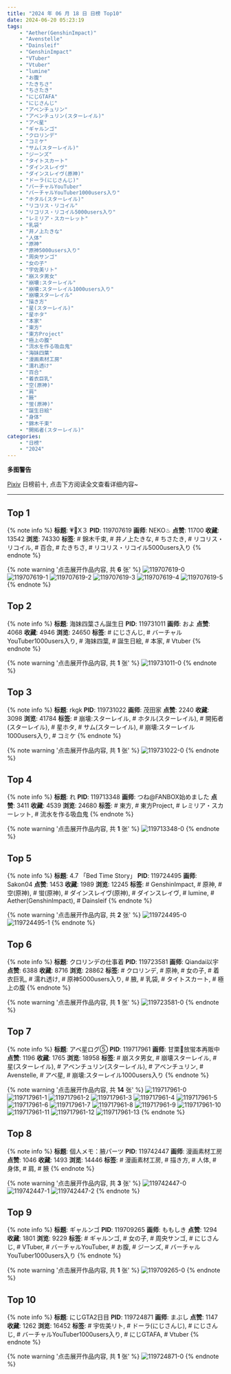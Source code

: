 ```yaml
---
title: "2024 年 06 月 18 日 日榜 Top10"
date: 2024-06-20 05:23:19
tags:
    - "Aether(GenshinImpact)"
    - "Avenstelle"
    - "Dainsleif"
    - "GenshinImpact"
    - "VTuber"
    - "Vtuber"
    - "lumine"
    - "お腹"
    - "たきちさ"
    - "ちさたき"
    - "にじGTAFA"
    - "にじさんじ"
    - "アベンチュリン"
    - "アベンチュリン(スターレイル)"
    - "アベ星"
    - "ギャルンゴ"
    - "クロリンデ"
    - "コミケ"
    - "サム(スターレイル)"
    - "ジーンズ"
    - "タイトスカート"
    - "ダインスレイヴ"
    - "ダインスレイヴ(原神)"
    - "ドーラ(にじさんじ)"
    - "バーチャルYouTuber"
    - "バーチャルYouTuber1000users入り"
    - "ホタル(スターレイル)"
    - "リコリス・リコイル"
    - "リコリス・リコイル5000users入り"
    - "レミリア・スカーレット"
    - "乳袋"
    - "井ノ上たきな"
    - "人体"
    - "原神"
    - "原神5000users入り"
    - "周央サンゴ"
    - "女の子"
    - "宇佐美リト"
    - "崩スタ男女"
    - "崩壊:スターレイル"
    - "崩壊:スターレイル1000users入り"
    - "崩壊スターレイル"
    - "描き方"
    - "星(スターレイル)"
    - "星ホタ"
    - "本家"
    - "東方"
    - "東方Project"
    - "極上の腹"
    - "流水を作る吸血鬼"
    - "海妹四葉"
    - "漫画素材工房"
    - "濡れ透け"
    - "百合"
    - "着衣巨乳"
    - "空(原神)"
    - "肩"
    - "腋"
    - "蛍(原神)"
    - "誕生日絵"
    - "身体"
    - "錦木千束"
    - "開拓者(スターレイル)"
categories:
    - "日榜"
    - "2024"
---
```


<i class="fa fa-triangle-exclamation"></i>**多图警告**<i class="fa fa-triangle-exclamation"></i>

[Pixiv](https://www.pixiv.net/) 日榜前十, 点击下方阅读全文查看详细内容~

<!-- more -->

---

## Top 1

{% note info %}
**标题**: 💗💙X３
**PID**: 119707619 **画师**: NEKO♨
**点赞**: 11700 **收藏**: 13542 **浏览**: 74330
**标签**: # 錦木千束, # 井ノ上たきな, # ちさたき, # リコリス・リコイル, # 百合, # たきちさ, # リコリス・リコイル5000users入り
{% endnote %}

{% note warning '点击展开作品内容, 共 **6** 张' %}
![119707619-0](https://i.pixiv.re/img-original/img/2024/06/17/00/03/26/119707619_p0.jpg)
![119707619-1](https://i.pixiv.re/img-original/img/2024/06/17/00/03/26/119707619_p1.jpg)
![119707619-2](https://i.pixiv.re/img-original/img/2024/06/17/00/03/26/119707619_p2.jpg)
![119707619-3](https://i.pixiv.re/img-original/img/2024/06/17/00/03/26/119707619_p3.jpg)
![119707619-4](https://i.pixiv.re/img-original/img/2024/06/17/00/03/26/119707619_p4.jpg)
![119707619-5](https://i.pixiv.re/img-original/img/2024/06/17/00/03/26/119707619_p5.jpg)
{% endnote %}

## Top 2

{% note info %}
**标题**: 海妹四葉さん誕生日
**PID**: 119731011 **画师**: およ
**点赞**: 4068 **收藏**: 4946 **浏览**: 24650
**标签**: # にじさんじ, # バーチャルYouTuber1000users入り, # 海妹四葉, # 誕生日絵, # 本家, # Vtuber
{% endnote %}

{% note warning '点击展开作品内容, 共 **1** 张' %}
![119731011-0](https://i.pixiv.re/img-original/img/2024/06/17/21/28/09/119731011_p0.jpg)
{% endnote %}

## Top 3

{% note info %}
**标题**: rkgk
**PID**: 119731022 **画师**: 茂田家
**点赞**: 2240 **收藏**: 3098 **浏览**: 41784
**标签**: # 崩壊:スターレイル, # ホタル(スターレイル), # 開拓者(スターレイル), # 星ホタ, # サム(スターレイル), # 崩壊:スターレイル1000users入り, # コミケ
{% endnote %}

{% note warning '点击展开作品内容, 共 **1** 张' %}
![119731022-0](https://i.pixiv.re/img-original/img/2024/06/17/21/28/40/119731022_p0.png)
{% endnote %}

## Top 4

{% note info %}
**标题**: れ
**PID**: 119713348 **画师**: つね@FANBOX始めました
**点赞**: 3411 **收藏**: 4539 **浏览**: 24680
**标签**: # 東方, # 東方Project, # レミリア・スカーレット, # 流水を作る吸血鬼
{% endnote %}

{% note warning '点击展开作品内容, 共 **1** 张' %}
![119713348-0](https://i.pixiv.re/img-original/img/2024/06/17/04/30/02/119713348_p0.png)
{% endnote %}

## Top 5

{% note info %}
**标题**: 4.7 「Bed Time Story」
**PID**: 119724495 **画师**: Sakon04
**点赞**: 1453 **收藏**: 1989 **浏览**: 12245
**标签**: # GenshinImpact, # 原神, # 空(原神), # 蛍(原神), # ダインスレイヴ(原神), # ダインスレイヴ, # lumine, # Aether(GenshinImpact), # Dainsleif
{% endnote %}

{% note warning '点击展开作品内容, 共 **2** 张' %}
![119724495-0](https://i.pixiv.re/img-original/img/2024/06/17/17/37/32/119724495_p0.jpg)
![119724495-1](https://i.pixiv.re/img-original/img/2024/06/17/17/37/32/119724495_p1.jpg)
{% endnote %}

## Top 6

{% note info %}
**标题**: クロリンデの仕事着
**PID**: 119723581 **画师**: Qiandai以宇
**点赞**: 6388 **收藏**: 8716 **浏览**: 28862
**标签**: # クロリンデ, # 原神, # 女の子, # 着衣巨乳, # 濡れ透け, # 原神5000users入り, # 腋, # 乳袋, # タイトスカート, # 極上の腹
{% endnote %}

{% note warning '点击展开作品内容, 共 **1** 张' %}
![119723581-0](https://i.pixiv.re/img-original/img/2024/06/17/16/53/48/119723581_p0.png)
{% endnote %}

## Top 7

{% note info %}
**标题**: アベ星ログ⑤
**PID**: 119717961 **画师**: 甘栗🌰放蛍本再販中
**点赞**: 1196 **收藏**: 1765 **浏览**: 18958
**标签**: # 崩スタ男女, # 崩壊スターレイル, # 星(スターレイル), # アベンチュリン(スターレイル), # アベンチュリン, # Avenstelle, # アベ星, # 崩壊:スターレイル1000users入り
{% endnote %}

{% note warning '点击展开作品内容, 共 **14** 张' %}
![119717961-0](https://i.pixiv.re/img-original/img/2024/06/17/10/58/56/119717961_p0.jpg)
![119717961-1](https://i.pixiv.re/img-original/img/2024/06/17/10/58/56/119717961_p1.jpg)
![119717961-2](https://i.pixiv.re/img-original/img/2024/06/17/10/58/56/119717961_p2.jpg)
![119717961-3](https://i.pixiv.re/img-original/img/2024/06/17/10/58/56/119717961_p3.jpg)
![119717961-4](https://i.pixiv.re/img-original/img/2024/06/17/10/58/56/119717961_p4.jpg)
![119717961-5](https://i.pixiv.re/img-original/img/2024/06/17/10/58/56/119717961_p5.jpg)
![119717961-6](https://i.pixiv.re/img-original/img/2024/06/17/10/58/56/119717961_p6.jpg)
![119717961-7](https://i.pixiv.re/img-original/img/2024/06/17/10/58/56/119717961_p7.jpg)
![119717961-8](https://i.pixiv.re/img-original/img/2024/06/17/10/58/56/119717961_p8.jpg)
![119717961-9](https://i.pixiv.re/img-original/img/2024/06/17/10/58/56/119717961_p9.jpg)
![119717961-10](https://i.pixiv.re/img-original/img/2024/06/17/10/58/56/119717961_p10.jpg)
![119717961-11](https://i.pixiv.re/img-original/img/2024/06/17/10/58/56/119717961_p11.jpg)
![119717961-12](https://i.pixiv.re/img-original/img/2024/06/17/10/58/56/119717961_p12.jpg)
![119717961-13](https://i.pixiv.re/img-original/img/2024/06/17/10/58/56/119717961_p13.jpg)
{% endnote %}

## Top 8

{% note info %}
**标题**: 個人メモ：腋パーツ
**PID**: 119742447 **画师**: 漫画素材工房
**点赞**: 1046 **收藏**: 1493 **浏览**: 14446
**标签**: # 漫画素材工房, # 描き方, # 人体, # 身体, # 肩, # 腋
{% endnote %}

{% note warning '点击展开作品内容, 共 **3** 张' %}
![119742447-0](https://i.pixiv.re/img-original/img/2024/06/18/06/00/07/119742447_p0.jpg)
![119742447-1](https://i.pixiv.re/img-original/img/2024/06/18/06/00/07/119742447_p1.jpg)
![119742447-2](https://i.pixiv.re/img-original/img/2024/06/18/06/00/07/119742447_p2.jpg)
{% endnote %}

## Top 9

{% note info %}
**标题**: ギャルンゴ
**PID**: 119709265 **画师**: ももしき
**点赞**: 1294 **收藏**: 1801 **浏览**: 9229
**标签**: # ギャルンゴ, # 女の子, # 周央サンゴ, # にじさんじ, # VTuber, # バーチャルYouTuber, # お腹, # ジーンズ, # バーチャルYouTuber1000users入り
{% endnote %}

{% note warning '点击展开作品内容, 共 **1** 张' %}
![119709265-0](https://i.pixiv.re/img-original/img/2024/06/17/00/47/39/119709265_p0.png)
{% endnote %}

## Top 10

{% note info %}
**标题**: にじGTA2日目
**PID**: 119724871 **画师**: まぶし
**点赞**: 1147 **收藏**: 1262 **浏览**: 16452
**标签**: # 宇佐美リト, # ドーラ(にじさんじ), # にじさんじ, # バーチャルYouTuber1000users入り, # にじGTAFA, # Vtuber
{% endnote %}

{% note warning '点击展开作品内容, 共 **1** 张' %}
![119724871-0](https://i.pixiv.re/img-original/img/2024/06/17/17/57/10/119724871_p0.jpg)
{% endnote %}
